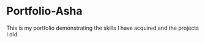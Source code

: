 # Portfolio-Asha
This is my portfolio demonstrating the skills I have acquired and the projects I did. 
